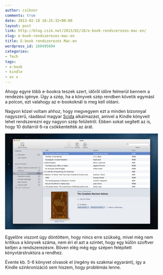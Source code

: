 ```yaml
---
author: csiknor
comments: true
date: 2013-02-18 18:25:32+00:00
layout: post
link: http://blog.csik.net/2013/02/18/e-book-rendszerezes-mac-en/
slug: e-book-rendszerezes-mac-en
title: E-book rendszerezés Mac-en
wordpress_id: 169495694
categories:
- Tech
tags:
- e-book
- kindle
- os x
---
```


Ahogy egyre több e-bookra teszek szert, időről időre felmerül bennem a rendezés igénye. Úgy a szép, ha a könyvek szép rendben követik egymást a polcon, ezt valahogy az e-bookoknál is meg kell oldani.

Nagyon közel voltam ahhoz, hogy megvegyem ezt a minden bizonnyal nagyszerű, ráadásul magyar [Scida](http://getscida.com/) alkalmazást, amivel a Kindle könyveit lehet rendszerezni egy nagyon szép felületről. Ebben sokat segített az is, hogy 10 dollárról 6-ra csökkentették az árát.

[![Scida app screenshot](/images/scida_screenshot_01-w=580.png)](/images/scida_screenshot_01.png)

Egyelőre viszont úgy döntöttem, hogy nincs erre szükség, mivel még nem kritikus a könyvek száma, nem éri el azt a szintet, hogy egy külön szoftver kelljen a rendszerezésre. Bőven elég még egy szépen felépített könyvtárstruktúra a rendhez.

Évente kb. 5-6 könyvet olvasok el (regény és szakmai egyaránt), így a Kindle szinkronizáció sem hiszem, hogy problémás lenne.
